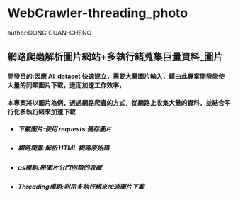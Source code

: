 # WebCrawler-threading_photo
author:DONG GUAN-CHENG
## 網路爬蟲解析圖片網站+多執行緒蒐集巨量資料_圖片
#### 開發目的:因應 AI_dataset 快速建立，需要大量圖片輸入，藉由此專案開發能使大量的同類圖片下載，進而加速工作效率，
#### 本專案將以圖片為例，透過網路爬蟲的方式，從網路上收集大量的資料，並結合平行化多執行緒來加速下載
* ##### 下載圖片:使用 requests 儲存圖片
* ##### 網路爬蟲:解析 HTML 網路原始碼
* ##### os模組:將圖片分門別類的收藏
* ##### Threading模組:利用多執行緒來加速圖片下載
